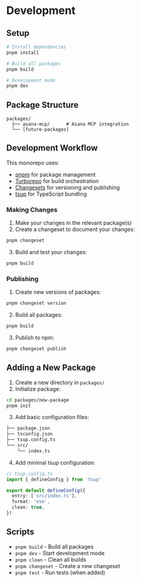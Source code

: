 # Development

## Setup

```bash
# Install dependencies
pnpm install

# Build all packages
pnpm build

# Development mode
pnpm dev
```

## Package Structure

```
packages/
  ├── asana-mcp/      # Asana MCP integration
  └── [future-packages]
```

## Development Workflow

This monorepo uses:
- [pnpm](https://pnpm.io/) for package management
- [Turborepo](https://turborepo.org/) for build orchestration
- [Changesets](https://github.com/changesets/changesets) for versioning and publishing
- [tsup](https://github.com/egoist/tsup) for TypeScript bundling

### Making Changes

1. Make your changes in the relevant package(s)
2. Create a changeset to document your changes:
```bash
pnpm changeset
```

3. Build and test your changes:
```bash
pnpm build
```

### Publishing

1. Create new versions of packages:
```bash
pnpm changeset version
```

2. Build all packages:
```bash
pnpm build
```

3. Publish to npm:
```bash
pnpm changeset publish
```

## Adding a New Package

1. Create a new directory in `packages/`
2. Initialize package:
```bash
cd packages/new-package
pnpm init
```

3. Add basic configuration files:
```bash
├── package.json
├── tsconfig.json
├── tsup.config.ts
└── src/
    └── index.ts
```

4. Add minimal tsup configuration:
```typescript
// tsup.config.ts
import { defineConfig } from 'tsup'

export default defineConfig({
  entry: ['src/index.ts'],
  format: 'esm',
  clean: true,
})
```

## Scripts

- `pnpm build` - Build all packages
- `pnpm dev` - Start development mode
- `pnpm clean` - Clean all builds
- `pnpm changeset` - Create a new changeset
- `pnpm test` - Run tests (when added)